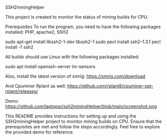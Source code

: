 SSH2miningHelper

This project is created to monitor the status of mining builds for CPU.

Prerequisites
To run the program, you need to have the following packages installed: PHP, apache2, SSH2

sudo apt-get install libssh2-1-dev libssh2-1
sudo pecl install ssh2-1.3.1
pecl install -f ssh2

All builds should use Linux with the following packages installed:

sudo apt install openssh-server lm-sensors

Also, install the latest version of xmrig:
https://xmrig.com/download

And Cpuminer Rplant as well:
https://github.com/rplant8/cpuminer-opt-rplant/releases/

Demo:  https://github.com/laptopsr/ssh2miningHelper/blob/main/screenshot.png

This README provides instructions for setting up and using the SSH2miningHelper project to monitor mining builds on CPU. Ensure that the prerequisites are met and follow the steps accordingly. Feel free to explore the provided demo for reference.
